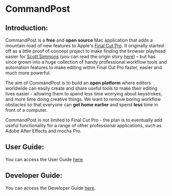 # CommandPost

## Introduction:

CommandPost is a **free** and **open source** Mac application that adds a mountain-load of new features to Apple's [Final Cut Pro](http://apple.com/final-cut-pro/). It originally started off as a little proof of concept project to make finding the browser playhead easier for [Scott Simmons](http://www.scottsimmons.tv/) (you can read the origin story [here](https://latenitefilms.com/blog/final-cut-pro-hacks/)) – but has since grown into a huge collection of handy professional workflow tools and automation features to make editing within Final Cut Pro faster, easier and much more powerful.

The aim of CommandPost is to build an **open platform** where editors worldwide can easily create and share useful tools to make their editing lives easier - allowing them to spend less time worrying about keystrokes, and more time doing creative things. We want to remove boring workflow obstacles so that everyone can **get home earlier** and spend **less** time in front of a computer.

CommandPost is not limited to Final Cut Pro - the plan is to eventually add useful functionality for a range of other professional applications, such as Adobe After Effects and mocha Pro.

## User Guide:

You can access the User Guide [here](http://help.commandpost.io/).

## Developer Guide:

You can access the Developer Guide [here](http://dev.commandpost.io/).

